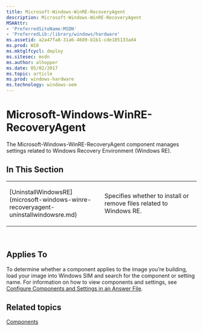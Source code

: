 ```yaml
---
title: Microsoft-Windows-WinRE-RecoveryAgent
description: Microsoft-Windows-WinRE-RecoveryAgent
MSHAttr:
- 'PreferredSiteName:MSDN'
- 'PreferredLib:/library/windows/hardware'
ms.assetid: a2a47fa8-31a6-4689-b1b1-cde185133ad4
ms.prod: W10
ms.mktglfcycl: deploy
ms.sitesec: msdn
ms.author: alhopper
ms.date: 05/02/2017
ms.topic: article
ms.prod: windows-hardware
ms.technology: windows-oem
---
```


# Microsoft-Windows-WinRE-RecoveryAgent


The Microsoft-Windows-WinRE-RecoveryAgent component manages settings related to Windows Recovery Environment (Windows RE).

## In This Section


<table>
<colgroup>
<col width="50%" />
<col width="50%" />
</colgroup>
<tbody>
<tr class="odd">
<td><p>[UninstallWindowsRE](microsoft-windows-winre-recoveryagent-uninstallwindowsre.md)</p></td>
<td><p>Specifies whether to install or remove files related to Windows RE.</p></td>
</tr>
</tbody>
</table>

 

## Applies To


To determine whether a component applies to the image you’re building, load your image into Windows SIM and search for the component or setting name. For information on how to view components and settings, see [Configure Components and Settings in an Answer File](https://msdn.microsoft.com/library/windows/hardware/dn915078).

## Related topics


[Components](components-b-unattend.md)

 

 







